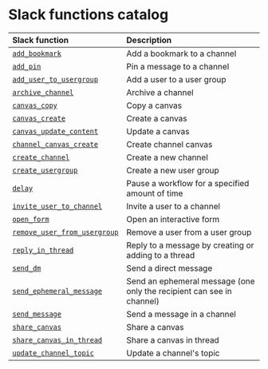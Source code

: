 # Slack functions catalog

| Slack function | Description
|:---|:---|
[`add_bookmark`](/deno-slack-sdk/reference/slack-functions/add_bookmark) | Add a bookmark to a channel
[`add_pin`](/deno-slack-sdk/reference/slack-functions/add_pin) | Pin a message to a channel
[`add_user_to_usergroup`](/deno-slack-sdk/reference/slack-functions/add_user_to_usergroup) | Add a user to a user group
[`archive_channel`](/deno-slack-sdk/reference/slack-functions/archive_channel) | Archive a channel
[`canvas_copy`](/deno-slack-sdk/reference/slack-functions/canvas_copy) | Copy a canvas
[`canvas_create`](/deno-slack-sdk/reference/slack-functions/canvas_create) | Create a canvas
[`canvas_update_content`](/deno-slack-sdk/reference/slack-functions/canvas_update_content) | Update a canvas
[`channel_canvas_create`](/deno-slack-sdk/reference/slack-functions/channel_canvas_create) | Create channel canvas
[`create_channel`](/deno-slack-sdk/reference/slack-functions/create_channel) | Create a new channel
[`create_usergroup`](/deno-slack-sdk/reference/slack-functions/create_usergroup) | Create a new user group
[`delay`](/deno-slack-sdk/reference/slack-functions/delay) | Pause a workflow for a specified amount of time
[`invite_user_to_channel`](/deno-slack-sdk/reference/slack-functions/invite_user_to_channel) | Invite a user to a channel
[`open_form`](/deno-slack-sdk/reference/slack-functions/open_form) | Open an interactive form
[`remove_user_from_usergroup`](/deno-slack-sdk/reference/slack-functions/remove_user_from_usergroup) | Remove a user from a user group
[`reply_in_thread`](/deno-slack-sdk/reference/slack-functions/reply_in_thread) | Reply to a message by creating or adding to a thread
[`send_dm`](/deno-slack-sdk/reference/slack-functions/send_dm) | Send a direct message
[`send_ephemeral_message`](/deno-slack-sdk/reference/slack-functions/send_ephemeral_message) | Send an ephemeral message (one only the recipient can see in channel)
[`send_message`](/deno-slack-sdk/reference/slack-functions/send_message) | Send a message in a channel
[`share_canvas`](/deno-slack-sdk/reference/slack-functions/share_canvas) | Share a canvas
[`share_canvas_in_thread`](/deno-slack-sdk/reference/slack-functions/share_canvas_in_thread) | Share a canvas in thread
[`update_channel_topic`](/deno-slack-sdk/reference/slack-functions/update_channel_topic) | Update a channel's topic